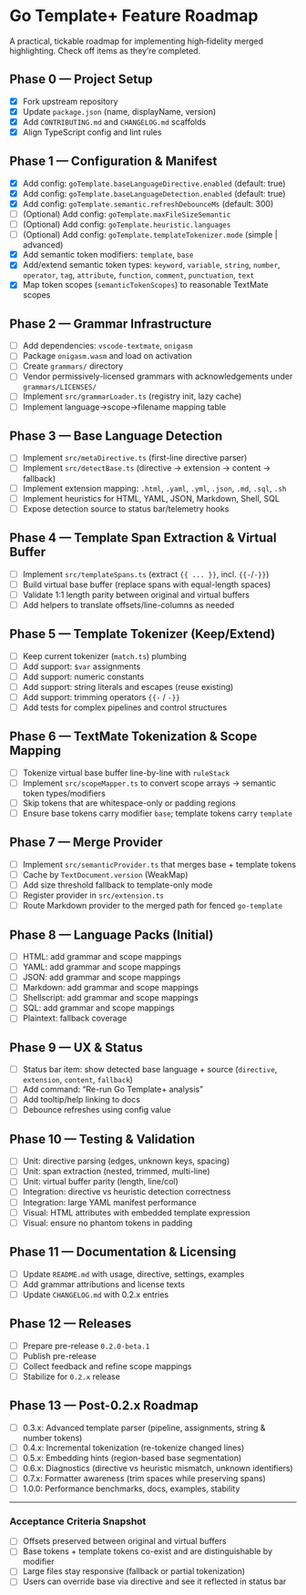 # Go Template+ Feature Roadmap

A practical, tickable roadmap for implementing high‑fidelity merged highlighting. Check off items as they’re completed.

## Phase 0 — Project Setup
- [x] Fork upstream repository
- [x] Update `package.json` (name, displayName, version)
- [x] Add `CONTRIBUTING.md` and `CHANGELOG.md` scaffolds
- [x] Align TypeScript config and lint rules

## Phase 1 — Configuration & Manifest
- [x] Add config: `goTemplate.baseLanguageDirective.enabled` (default: true)
- [x] Add config: `goTemplate.baseLanguageDetection.enabled` (default: true)
- [x] Add config: `goTemplate.semantic.refreshDebounceMs` (default: 300)
- [ ] (Optional) Add config: `goTemplate.maxFileSizeSemantic`
- [ ] (Optional) Add config: `goTemplate.heuristic.languages`
- [ ] (Optional) Add config: `goTemplate.templateTokenizer.mode` (simple | advanced)
- [x] Add semantic token modifiers: `template`, `base`
- [x] Add/extend semantic token types: `keyword`, `variable`, `string`, `number`, `operator`, `tag`, `attribute`, `function`, `comment`, `punctuation`, `text`
- [x] Map token scopes (`semanticTokenScopes`) to reasonable TextMate scopes

## Phase 2 — Grammar Infrastructure
- [ ] Add dependencies: `vscode-textmate`, `onigasm`
- [ ] Package `onigasm.wasm` and load on activation
- [ ] Create `grammars/` directory
- [ ] Vendor permissively-licensed grammars with acknowledgements under `grammars/LICENSES/`
- [ ] Implement `src/grammarLoader.ts` (registry init, lazy cache)
- [ ] Implement language→scope→filename mapping table

## Phase 3 — Base Language Detection
- [ ] Implement `src/metaDirective.ts` (first-line directive parser)
- [ ] Implement `src/detectBase.ts` (directive → extension → content → fallback)
- [ ] Implement extension mapping: `.html`, `.yaml`, `.yml`, `.json`, `.md`, `.sql`, `.sh`
- [ ] Implement heuristics for HTML, YAML, JSON, Markdown, Shell, SQL
- [ ] Expose detection source to status bar/telemetry hooks

## Phase 4 — Template Span Extraction & Virtual Buffer
- [ ] Implement `src/templateSpans.ts` (extract `{{ ... }}`, incl. `{{-`/`-}}`)
- [ ] Build virtual base buffer (replace spans with equal-length spaces)
- [ ] Validate 1:1 length parity between original and virtual buffers
- [ ] Add helpers to translate offsets/line-columns as needed

## Phase 5 — Template Tokenizer (Keep/Extend)
- [ ] Keep current tokenizer (`match.ts`) plumbing
- [ ] Add support: `$var` assignments
- [ ] Add support: numeric constants
- [ ] Add support: string literals and escapes (reuse existing)
- [ ] Add support: trimming operators `{{-` / `-}}`
- [ ] Add tests for complex pipelines and control structures

## Phase 6 — TextMate Tokenization & Scope Mapping
- [ ] Tokenize virtual base buffer line-by-line with `ruleStack`
- [ ] Implement `src/scopeMapper.ts` to convert scope arrays → semantic token types/modifiers
- [ ] Skip tokens that are whitespace-only or padding regions
- [ ] Ensure base tokens carry modifier `base`; template tokens carry `template`

## Phase 7 — Merge Provider
- [ ] Implement `src/semanticProvider.ts` that merges base + template tokens
- [ ] Cache by `TextDocument.version` (WeakMap)
- [ ] Add size threshold fallback to template-only mode
- [ ] Register provider in `src/extension.ts`
- [ ] Route Markdown provider to the merged path for fenced `go-template`

## Phase 8 — Language Packs (Initial)
- [ ] HTML: add grammar and scope mappings
- [ ] YAML: add grammar and scope mappings
- [ ] JSON: add grammar and scope mappings
- [ ] Markdown: add grammar and scope mappings
- [ ] Shellscript: add grammar and scope mappings
- [ ] SQL: add grammar and scope mappings
- [ ] Plaintext: fallback coverage

## Phase 9 — UX & Status
- [ ] Status bar item: show detected base language + source (`directive`, `extension`, `content`, `fallback`)
- [ ] Add command: “Re-run Go Template+ analysis”
- [ ] Add tooltip/help linking to docs
- [ ] Debounce refreshes using config value

## Phase 10 — Testing & Validation
- [ ] Unit: directive parsing (edges, unknown keys, spacing)
- [ ] Unit: span extraction (nested, trimmed, multi-line)
- [ ] Unit: virtual buffer parity (length, line/col)
- [ ] Integration: directive vs heuristic detection correctness
- [ ] Integration: large YAML manifest performance
- [ ] Visual: HTML attributes with embedded template expression
- [ ] Visual: ensure no phantom tokens in padding

## Phase 11 — Documentation & Licensing
- [ ] Update `README.md` with usage, directive, settings, examples
- [ ] Add grammar attributions and license texts
- [ ] Update `CHANGELOG.md` with 0.2.x entries

## Phase 12 — Releases
- [ ] Prepare pre-release `0.2.0-beta.1`
- [ ] Publish pre-release
- [ ] Collect feedback and refine scope mappings
- [ ] Stabilize for `0.2.x` release

## Phase 13 — Post-0.2.x Roadmap
- [ ] 0.3.x: Advanced template parser (pipeline, assignments, string & number tokens)
- [ ] 0.4.x: Incremental tokenization (re-tokenize changed lines)
- [ ] 0.5.x: Embedding hints (region-based base segmentation)
- [ ] 0.6.x: Diagnostics (directive vs heuristic mismatch, unknown identifiers)
- [ ] 0.7.x: Formatter awareness (trim spaces while preserving spans)
- [ ] 1.0.0: Performance benchmarks, docs, examples, stability

---

### Acceptance Criteria Snapshot
- [ ] Offsets preserved between original and virtual buffers
- [ ] Base tokens + template tokens co-exist and are distinguishable by modifier
- [ ] Large files stay responsive (fallback or partial tokenization)
- [ ] Users can override base via directive and see it reflected in status bar
